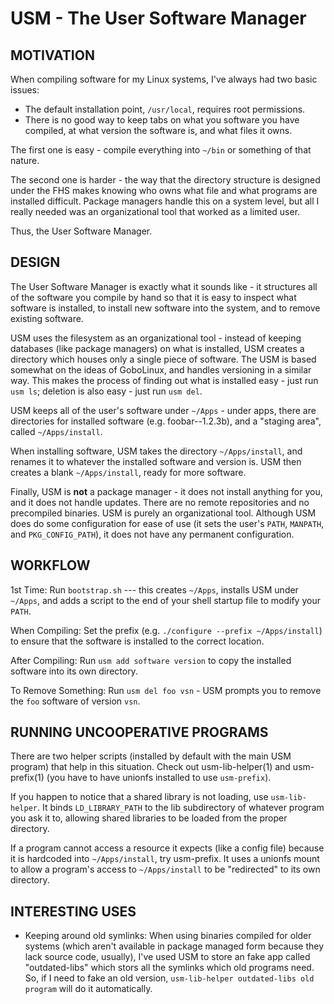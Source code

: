 # USM - The User Software Manager #

## MOTIVATION ##

When compiling software for my Linux systems, I've always had two basic issues:

 - The default installation point, `/usr/local`, requires root permissions.
 - There is no good way to keep tabs on what you software you have compiled, at what version the software is, and what files it owns.

The first one is easy - compile everything into `~/bin` or something of that nature.

The second one is harder - the way that the directory structure is designed under the FHS makes knowing who owns what file and what programs are installed difficult. 
Package managers handle this on a system level, but all I really needed was an organizational tool that worked as a limited user.

Thus, the User Software Manager.

## DESIGN ##

The User Software Manager is exactly what it sounds like - it structures all of the software you compile by hand so that it is easy to inspect what software is installed, 
to install new software into the system, and to remove existing software.

USM uses the filesystem as an organizational tool - instead of keeping databases (like package managers) on what is installed, 
USM creates a directory which houses only a single piece of software. 
The USM is based somewhat on the ideas of GoboLinux, and handles versioning in a similar way.
This makes the process of finding out what is installed easy - just run `usm ls`; deletion is also easy - just run `usm del`.

USM keeps all of the user's software under `~/Apps` - under apps, there are directories for installed software (e.g. foobar--1.2.3b), and a "staging area", called `~/Apps/install`.

When installing software, USM takes the directory `~/Apps/install`, and renames it to whatever the installed software and version is. 
USM then creates a blank `~/Apps/install`, ready for more software.

Finally, USM is __not__ a package manager - it does not install anything for you, and it does not handle updates. 
There are no remote repositories and no precompiled binaries. 
USM is purely an organizational tool. 
Although USM does do some configuration for ease of use (it sets the user's `PATH`, `MANPATH`, and `PKG_CONFIG_PATH`), it does not have any permanent configuration.

## WORKFLOW ##

1st Time: Run `bootstrap.sh` --- this creates `~/Apps`, installs USM under `~/Apps`, and adds a script to the end of your shell startup file to modify your `PATH`.

When Compiling: Set the prefix (e.g. `./configure --prefix ~/Apps/install`) to ensure that the software is installed to the correct location.

After Compiling: Run `usm add software version` to copy the installed software into its own directory.

To Remove Something: Run `usm del foo vsn` - USM prompts you to remove the `foo` software of version `vsn`.

## RUNNING UNCOOPERATIVE PROGRAMS ##

There are two helper scripts (installed by default with the main USM program) that help in this situation. 
Check out usm-lib-helper(1) and usm-prefix(1) (you have to have unionfs installed to use `usm-prefix`).

If you happen to notice that a shared library is not loading, use `usm-lib-helper`. 
It binds `LD_LIBRARY_PATH` to the lib subdirectory of whatever program you ask it to, allowing shared libraries to be loaded from the proper directory.

If a program cannot access a resource it expects (like a config file) because it is hardcoded into `~/Apps/install`, try usm-prefix. 
It uses a unionfs mount to allow a program's access to `~/Apps/install` to be "redirected" to its own directory.

## INTERESTING USES ##

* Keeping around old symlinks: When using binaries compiled for older systems (which aren't available in package managed form because they lack source code, usually), 
I've used USM to store an fake app called "outdated-libs" which stors all the symlinks which old programs need. 
So, if I need to fake an old version, `usm-lib-helper outdated-libs old program` will do it automatically.
